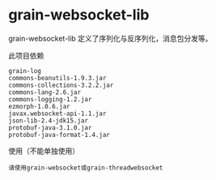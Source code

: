 # grain-websocket-lib

grain-websocket-lib 定义了序列化与反序列化，消息包分发等。


此项目依赖

	grain-log
	commons-beanutils-1.9.3.jar
	commons-collections-3.2.2.jar
	commons-lang-2.6.jar
	commons-logging-1.2.jar
	ezmorph-1.0.6.jar
	javax.websocket-api-1.1.jar
	json-lib-2.4-jdk15.jar
	protobuf-java-3.1.0.jar
	protobuf-java-format-1.4.jar

使用（不能单独使用）

	请使用grain-websocket或grain-threadwebsocket
	